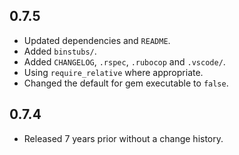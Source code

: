 ## 0.7.5
  * Updated dependencies and `README`.
  * Added `binstubs/`.
  * Added `CHANGELOG`, `.rspec`, `.rubocop` and `.vscode/`.
  * Using `require_relative` where appropriate.
  * Changed the default for gem executable to `false`.

## 0.7.4
  * Released 7 years prior without a change history.
